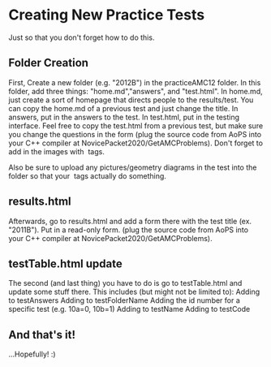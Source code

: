 # Creating New Practice Tests
Just so that you don't forget how to do this.

## Folder Creation
First, Create a new folder (e.g. "2012B") in the practiceAMC12 folder. In this folder, add three things: "home.md","answers", and "test.html".
In home.md, just create a sort of homepage that directs people to the results/test. You can copy the home.md of a previous test and just change the title.
In answers, put in the answers to the test.
In test.html, put in the testing interface. Feel free to copy the test.html from a previous test, but make sure you change the questions in the form (plug the source code from AoPS into your C++ compiler at NovicePacket2020/GetAMCProblems). Don't forget to add in the images with <img> tags.

Also be sure to upload any pictures/geometry diagrams in the test into the folder so that your <img> tags actually do something.

## results.html
Afterwards, go to results.html and add a form there with the test title (ex. "2011B"). Put in a read-only form. (plug the source code from AoPS into your C++ compiler at NovicePacket2020/GetAMCProblems).

## testTable.html update
The second (and last thing) you have to do is go to testTable.html and update some stuff there. This includes (but might not be limited to):
Adding to testAnswers
Adding to testFolderName
Adding the id number for a specific test (e.g. 10a=0, 10b=1)
Adding to testName
Adding to testCode

## And that's it!

...Hopefully! :)
